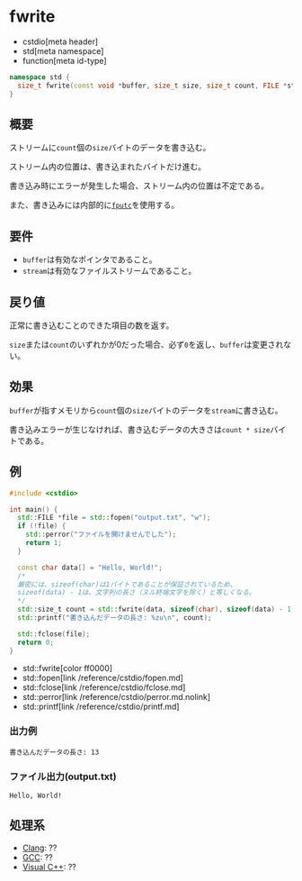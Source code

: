 # fwrite
* cstdio[meta header]
* std[meta namespace]
* function[meta id-type]

```cpp
namespace std {
  size_t fwrite(const void *buffer, size_t size, size_t count, FILE *stream);
}
```

## 概要
ストリームに`count`個の`size`バイトのデータを書き込む。

ストリーム内の位置は、書き込まれたバイトだけ進む。

書き込み時にエラーが発生した場合、ストリーム内の位置は不定である。

また、書き込みには内部的に[`fputc`](/reference/cstdio/fputc.md)を使用する。

## 要件
- `buffer`は有効なポインタであること。
- `stream`は有効なファイルストリームであること。

## 戻り値
正常に書き込むことのできた項目の数を返す。

`size`または`count`のいずれかが0だった場合、必ず`0`を返し、`buffer`は変更されない。

## 効果
`buffer`が指すメモリから`count`個の`size`バイトのデータを`stream`に書き込む。

書き込みエラーが生じなければ、書き込むデータの大きさは`count * size`バイトである。

## 例
```cpp example
#include <cstdio>

int main() {
  std::FILE *file = std::fopen("output.txt", "w");
  if (!file) {
    std::perror("ファイルを開けませんでした");
    return 1;
  }

  const char data[] = "Hello, World!";
  /*
  厳密には、sizeof(char)は1バイトであることが保証されているため、
  sizeof(data) - 1は、文字列の長さ（ヌル終端文字を除く）と等しくなる。
  */
  std::size_t count = std::fwrite(data, sizeof(char), sizeof(data) - 1, file);
  std::printf("書き込んだデータの長さ: %zu\n", count);

  std::fclose(file);
  return 0;
}
```
* std::fwrite[color ff0000]
* std::fopen[link /reference/cstdio/fopen.md]
* std::fclose[link /reference/cstdio/fclose.md]
* std::perror[link /reference/cstdio/perror.md.nolink]
* std::printf[link /reference/cstdio/printf.md]

### 出力例
```
書き込んだデータの長さ: 13
```

### ファイル出力(output.txt)
```
Hello, World!
```

## 処理系
- [Clang](/implementation.md#clang): ??
- [GCC](/implementation.md#gcc): ??
- [Visual C++](/implementation.md#visual_cpp): ??
